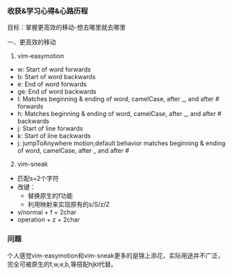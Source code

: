 ### 收获&学习心得&心路历程

目标：掌握更⾼效的移动-想去哪⾥就去哪⾥

一、更高效的移动

1. vim-easymotion

- <leader> <leader> w: Start of word forwards
- <leader> <leader> b: Start of word backwards
- <leader> <leader> e: End of word forwards
- <leader> <leader> ge: End of word backwards
- <leader> <leader> l: Matches beginning & ending of word, camelCase, after _, and after # forwards
- <leader> <leader> h: Matches beginning & ending of word, camelCase, after _, and after # backwards
- <leader> <leader> j: Start of line forwards
- <leader> <leader> k: Start of line backwards
- <leader> <leader> <leader> j: jumpToAnywhere motion;default behavior matches beginning & ending of word, camelCase, after _ and after #

2. vim-sneak

- 匹配s+2个字符
- 改键：
  - 替换原生的f功能
  - 利用映射来实现原有的s/S/z/Z
- v/normal + f + 2char
- operation + z + 2char

### 问题

个人感觉vim-easymotion和vim-sneak更多的是锦上添花，实际用途并不广泛，完全可被原生的f,w,e,b,等搭配hjkl代替。
